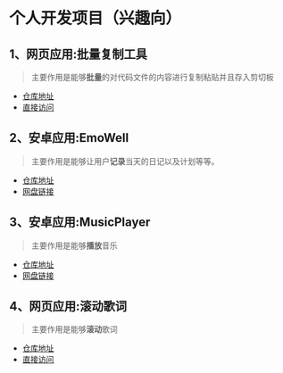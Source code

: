 # 个人开发项目（兴趣向）
## 1、网页应用:批量复制工具
>主要作用是能够**批量**的对代码文件的内容进行复制粘贴并且存入剪切板
* [仓库地址](https://github.com/Corddt/easy_copy)
* [直接访问](https://corddt.github.io/easy_copy)

## 2、安卓应用:EmoWell
>主要作用是能够让用户**记录**当天的日记以及计划等等。
* [仓库地址](https://github.com/Corddt/mental_health_app)
* [网盘链接](https://drive.google.com/file/d/1rdCStGMKTONPDo0pPX_0TF_Uyz4N4y4p/view?usp=drive_link)

## 3、安卓应用:MusicPlayer
>主要作用是能够**播放**音乐
* [仓库地址](https://github.com/Corddt/MusicPlayer_Pro)
* [网盘链接](https://drive.google.com/file/d/1G9iZmCChi0wBKBW0rwnyFdU2YhzBYtYp/view?usp=drive_link)

## 4、网页应用:滚动歌词
>主要作用是能够**滚动**歌词
* [仓库地址](https://github.com/Corddt/Lyrics-scrolling)
* [直接访问](https://corddt.github.io/Lyrics-scrolling/)